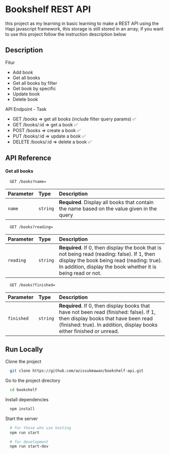 
# Bookshelf REST API

this project as my learning in basic learning to make a REST API using the Hapi javascript framework, this storage is still stored in an array, if you want to use this project follow the instruction description below




## Description

Fitur

- Add book
- Get all books
- Get all books by filter
- Get book by specific
- Update book
- Delete book

API Endpoint - Task

- GET /books => get all books (include filter query params) ✅
- GET /books/:id => get a book ✅
- POST /books => create a book ✅
- PUT /books/:id => update a book ✅
- DELETE /books/:id => delete a book ✅


## API Reference

#### Get all books

```http
  GET /books?name=
```

| Parameter | Type     | Description                |
| :-------- | :------- | :------------------------- |
| `name` | `string` | **Required**. Display all books that contain the name based on the value given in the query |


```http
  GET /books?reading=
```

| Parameter | Type     | Description                       |
| :-------- | :------- | :-------------------------------- |
| `reading`      | `string` | **Required**. If 0, then display the book that is not being read (reading: false). If 1, then display the book being read (reading: true). In addition, display the book whether it is being read or not. |

```http
  GET /books?finished=
```

| Parameter | Type     | Description                       |
| :-------- | :------- | :-------------------------------- |
| `finished`      | `string` | **Required**. If 0, then display books that have not been read (finished: false). If 1, then display books that have been read (finished: true). In addition, display books either finished or unread. |




## Run Locally

Clone the project

```bash
  git clone https://github.com/azissukmawan/bookshelf-api.git
```

Go to the project directory

```bash
  cd bookshelf
```

Install dependencies

```bash
  npm install
```

Start the server

```bash
  # for those who use hosting
  npm run start

  # for development
  npm run start-dev
```

